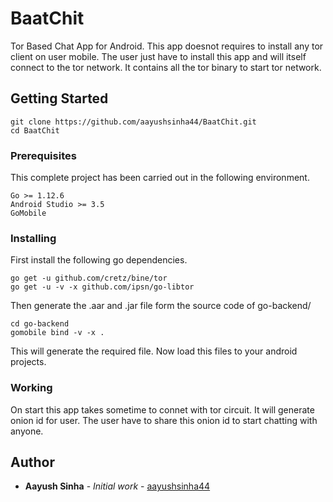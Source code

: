 # BaatChit

Tor Based Chat App for Android. 
This app doesnot requires to install any tor client on user mobile. 
The user just have to install this app and will itself connect to the tor network.
It contains all the tor binary to start tor network. 


## Getting Started

```
git clone https://github.com/aayushsinha44/BaatChit.git
cd BaatChit
```

### Prerequisites

This complete project has been carried out in the following environment.

```
Go >= 1.12.6
Android Studio >= 3.5
GoMobile 
```

### Installing

First install the following go dependencies.

```
go get -u github.com/cretz/bine/tor
go get -u -v -x github.com/ipsn/go-libtor
```

Then generate the .aar and .jar file form the source code of go-backend/

```
cd go-backend
gomobile bind -v -x .
```
This will generate the required file. Now load this files to your android projects.

### Working

On start this app takes sometime to connet with tor circuit. It will generate onion id for user. 
The user have to share this onion id to start chatting with anyone.


## Author

* **Aayush Sinha** - *Initial work* - [aayushsinha44](https://github.com/aayushsinha44)
